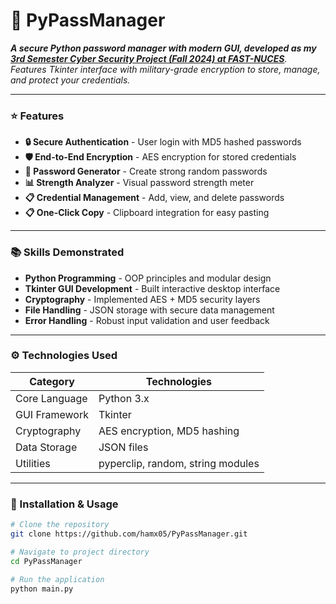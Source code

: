 # 🔐 PyPassManager  

*__A secure Python password manager with modern GUI, developed as my <u>3rd Semester Cyber Security Project (Fall 2024) at FAST-NUCES</u>__. Features Tkinter interface with military-grade encryption to store, manage, and protect your credentials.*

---

### ⭐ Features  
- **🔒 Secure Authentication** - User login with MD5 hashed passwords  
- **🛡️ End-to-End Encryption** - AES encryption for stored credentials  
- **🔑 Password Generator** - Create strong random passwords  
- **📊 Strength Analyzer** - Visual password strength meter  
- **📋 Credential Management** - Add, view, and delete passwords  
- **📋 One-Click Copy** - Clipboard integration for easy pasting  

---

### 📚 Skills Demonstrated  
- **Python Programming** - OOP principles and modular design  
- **Tkinter GUI Development** - Built interactive desktop interface  
- **Cryptography** - Implemented AES + MD5 security layers  
- **File Handling** - JSON storage with secure data management  
- **Error Handling** - Robust input validation and user feedback  

---

### ⚙️ Technologies Used  
| Category        | Technologies                          |
|-----------------|---------------------------------------|
| Core Language   | Python 3.x                            |
| GUI Framework   | Tkinter                               |
| Cryptography    | AES encryption, MD5 hashing           |
| Data Storage    | JSON files                            |
| Utilities       | pyperclip, random, string modules     |

---

### 🚀 Installation & Usage
```bash
# Clone the repository
git clone https://github.com/hamx05/PyPassManager.git

# Navigate to project directory
cd PyPassManager

# Run the application
python main.py
```
